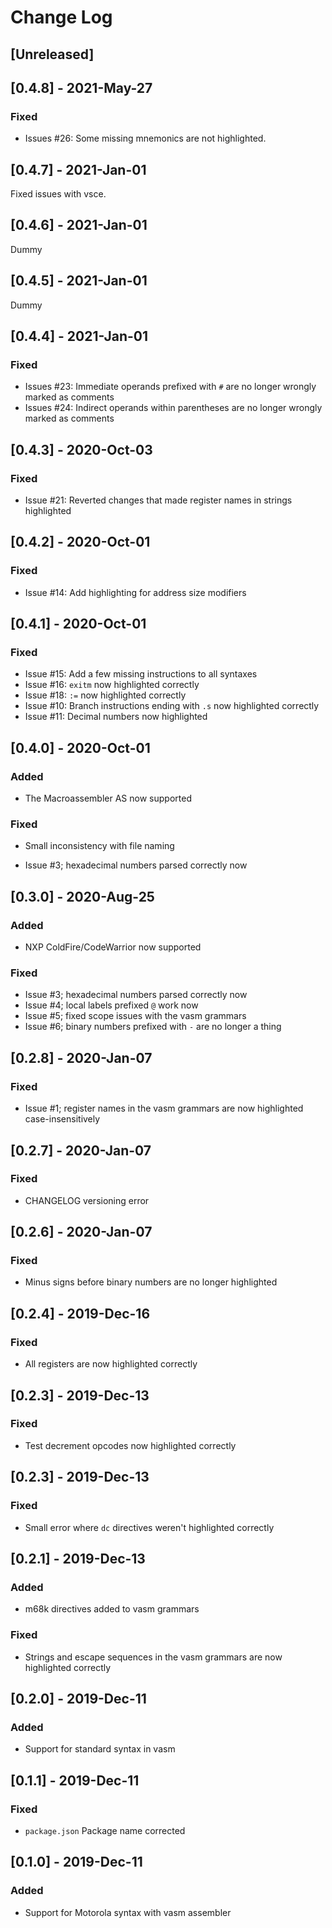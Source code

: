 # Change Log

## [Unreleased]

## [0.4.8] - 2021-May-27
### Fixed 
- Issues #26: Some missing mnemonics are not highlighted.

## [0.4.7] - 2021-Jan-01
Fixed issues with vsce.

## [0.4.6] - 2021-Jan-01
Dummy

## [0.4.5] - 2021-Jan-01
Dummy

## [0.4.4] - 2021-Jan-01
### Fixed 
- Issues #23: Immediate operands prefixed with `#` are no longer wrongly marked as comments
- Issues #24: Indirect operands within parentheses are no longer wrongly marked as comments

## [0.4.3] - 2020-Oct-03
### Fixed 
- Issue #21: Reverted changes that made register names in strings highlighted

## [0.4.2] - 2020-Oct-01
### Fixed 
- Issue #14: Add highlighting for address size modifiers

## [0.4.1] - 2020-Oct-01
### Fixed 
- Issue #15: Add a few missing instructions to all syntaxes 
- Issue #16: `exitm` now highlighted correctly
- Issue #18: `:=` now highlighted correctly
- Issue #10: Branch instructions ending with `.s` now highlighted correctly
- Issue #11: Decimal numbers now highlighted

## [0.4.0] - 2020-Oct-01
### Added
- The Macroassembler AS now supported
### Fixed
- Small inconsistency with file naming

- Issue #3; hexadecimal numbers parsed correctly now
## [0.3.0] - 2020-Aug-25
### Added
- NXP ColdFire/CodeWarrior now supported
### Fixed
- Issue #3; hexadecimal numbers parsed correctly now
- Issue #4; local labels prefixed `@` work now
- Issue #5; fixed scope issues with the vasm grammars
- Issue #6; binary numbers prefixed with `-` are no longer a thing

## [0.2.8] - 2020-Jan-07
### Fixed
- Issue #1; register names in the vasm grammars are now highlighted case-insensitively

## [0.2.7] - 2020-Jan-07 
### Fixed
- CHANGELOG versioning error 

## [0.2.6] - 2020-Jan-07 
### Fixed 
- Minus signs before binary numbers are no longer highlighted 

## [0.2.4] - 2019-Dec-16
### Fixed 
- All registers are now highlighted correctly

## [0.2.3] - 2019-Dec-13
### Fixed 
- Test decrement opcodes now highlighted correctly 

## [0.2.3] - 2019-Dec-13
### Fixed 
- Small error where `dc` directives weren't highlighted correctly

## [0.2.1] - 2019-Dec-13
### Added 
- m68k directives added to vasm grammars
### Fixed 
- Strings and escape sequences in the vasm grammars are now highlighted correctly 

## [0.2.0] - 2019-Dec-11
### Added 
- Support for standard syntax in vasm

## [0.1.1] - 2019-Dec-11
### Fixed
- `package.json` Package name corrected

## [0.1.0] - 2019-Dec-11
### Added
- Support for Motorola syntax with vasm assembler 
